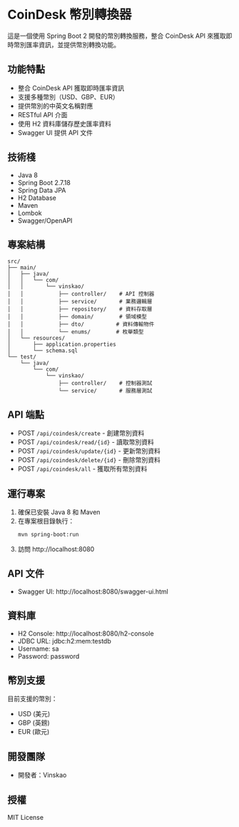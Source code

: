 # CoinDesk 幣別轉換器

這是一個使用 Spring Boot 2 開發的幣別轉換服務，整合 CoinDesk API 來獲取即時幣別匯率資訊，並提供幣別轉換功能。

## 功能特點

- 整合 CoinDesk API 獲取即時匯率資訊
- 支援多種幣別（USD、GBP、EUR）
- 提供幣別的中英文名稱對應
- RESTful API 介面
- 使用 H2 資料庫儲存歷史匯率資料
- Swagger UI 提供 API 文件

## 技術棧

- Java 8
- Spring Boot 2.7.18
- Spring Data JPA
- H2 Database
- Maven
- Lombok
- Swagger/OpenAPI

## 專案結構

```
src/
├── main/
│   ├── java/
│   │   └── com/
│   │       └── vinskao/
│   │           ├── controller/    # API 控制器
│   │           ├── service/       # 業務邏輯層
│   │           ├── repository/    # 資料存取層
│   │           ├── domain/        # 領域模型
│   │           ├── dto/          # 資料傳輸物件
│   │           └── enums/        # 枚舉類型
│   └── resources/
│       ├── application.properties
│       └── schema.sql
└── test/
    └── java/
        └── com/
            └── vinskao/
                ├── controller/    # 控制器測試
                └── service/       # 服務層測試
```

## API 端點

- POST `/api/coindesk/create` - 創建幣別資料
- POST `/api/coindesk/read/{id}` - 讀取幣別資料
- POST `/api/coindesk/update/{id}` - 更新幣別資料
- POST `/api/coindesk/delete/{id}` - 刪除幣別資料
- POST `/api/coindesk/all` - 獲取所有幣別資料

## 運行專案

1. 確保已安裝 Java 8 和 Maven
2. 在專案根目錄執行：
   ```bash
   mvn spring-boot:run
   ```
3. 訪問 http://localhost:8080

## API 文件

- Swagger UI: http://localhost:8080/swagger-ui.html

## 資料庫

- H2 Console: http://localhost:8080/h2-console
- JDBC URL: jdbc:h2:mem:testdb
- Username: sa
- Password: password

## 幣別支援

目前支援的幣別：
- USD (美元)
- GBP (英鎊)
- EUR (歐元)

## 開發團隊

- 開發者：Vinskao

## 授權

MIT License